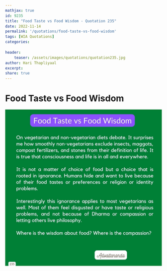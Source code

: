 ```yaml
---
mathjax: true
id: 9235
title: "Food Taste vs Food Wisdom - Quotation 235"
date: 2022-11-14
permalink: '/quotations/food-taste-vs-food-wisdom'
tags: [WIA Quotations] 
categories: 

header:
    teaser: /assets/images/quotations/quotation235.jpg
author: Hari Thapliyaal 
excerpt:
share: true 
---
```


# Food Taste vs Food Wisdom

![Food Taste vs Food Wisdom](/assets/images/quotations/quotation235.jpg)
